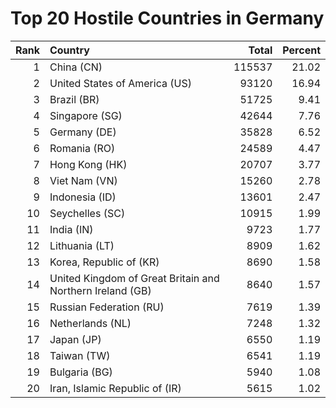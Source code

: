 # Top 20 Hostile Countries in Germany

| Rank | Country | Total | Percent |
| ---: | :------ | ----: | ------: |
| 1 | China (CN) | 115537 | 21.02 |
| 2 | United States of America (US) | 93120 | 16.94 |
| 3 | Brazil (BR) | 51725 | 9.41 |
| 4 | Singapore (SG) | 42644 | 7.76 |
| 5 | Germany (DE) | 35828 | 6.52 |
| 6 | Romania (RO) | 24589 | 4.47 |
| 7 | Hong Kong (HK) | 20707 | 3.77 |
| 8 | Viet Nam (VN) | 15260 | 2.78 |
| 9 | Indonesia (ID) | 13601 | 2.47 |
| 10 | Seychelles (SC) | 10915 | 1.99 |
| 11 | India (IN) | 9723 | 1.77 |
| 12 | Lithuania (LT) | 8909 | 1.62 |
| 13 | Korea, Republic of (KR) | 8690 | 1.58 |
| 14 | United Kingdom of Great Britain and Northern Ireland (GB) | 8640 | 1.57 |
| 15 | Russian Federation (RU) | 7619 | 1.39 |
| 16 | Netherlands (NL) | 7248 | 1.32 |
| 17 | Japan (JP) | 6550 | 1.19 |
| 18 | Taiwan (TW) | 6541 | 1.19 |
| 19 | Bulgaria (BG) | 5940 | 1.08 |
| 20 | Iran, Islamic Republic of (IR) | 5615 | 1.02 |
